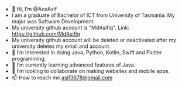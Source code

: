 - 👋 Hi, I’m @AceAsif
- I am a graduate of Bachelor of ICT from University of Tasmania. My major was Software Development.
- My university github account is "MdAsifIq". Link: https://github.com/MdAsifIq
- My university github account will be deleted or deactivated after my university deletes my email and account.
- 👀 I’m interested in doing Java, Python, Kotlin, Swift and Flutter programming.
- 🌱 I’m currently learning advanced features of Java.
- 💞️ I’m looking to collaborate on making websites and mobile apps.
- 📫 How to reach me asif3678@gmail.com

<!---
AceAsif/AceAsif is a ✨ special ✨ repository because its `README.md` (this file) appears on your GitHub profile.
You can click the Preview link to take a look at your changes.
--->
